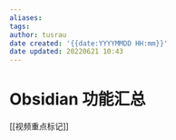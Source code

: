 ```yaml
---
aliases: 
tags:
author: tusrau
date created: '{{date:YYYYMMDD HH:mm}}'
date updated: 20220621 10:43
---
```


# Obsidian 功能汇总

[[视频重点标记]]
